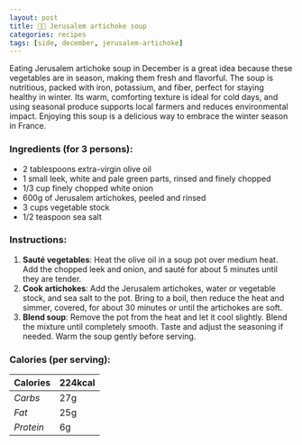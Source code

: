 ```yaml
---
layout: post
title: 👨‍🍳 Jerusalem artichoke soup
categories: recipes
tags: [side, december, jerusalem-artichoke]
---
```


Eating Jerusalem artichoke soup in December is a great idea because these vegetables are in season, making them fresh and flavorful. The soup is nutritious, packed with iron, potassium, and fiber, perfect for staying healthy in winter. Its warm, comforting texture is ideal for cold days, and using seasonal produce supports local farmers and reduces environmental impact. Enjoying this soup is a delicious way to embrace the winter season in France.

### Ingredients (for 3 persons):
- 2 tablespoons extra-virgin olive oil
- 1 small leek, white and pale green parts, rinsed and finely chopped
- 1/3 cup finely chopped white onion
- 600g of Jerusalem artichokes, peeled and rinsed
- 3 cups vegetable stock
- 1/2 teaspoon sea salt

### Instructions:

1. **Sauté vegetables**: Heat the olive oil in a soup pot over medium heat. Add the chopped leek and onion, and sauté for about 5 minutes until they are tender.
2. **Cook artichokes**: Add the Jerusalem artichokes, water or vegetable stock, and sea salt to the pot. Bring to a boil, then reduce the heat and simmer, covered, for about 30 minutes or until the artichokes are soft.
3. **Blend soup**: Remove the pot from the heat and let it cool slightly. Blend the mixture until completely smooth. Taste and adjust the seasoning if needed. Warm the soup gently before serving.

### Calories (per serving):

| **Calories** | 224kcal |
| ----------- | ----------- |
| *Carbs* | 27g |
| *Fat* | 25g |
| *Protein* | 6g |
